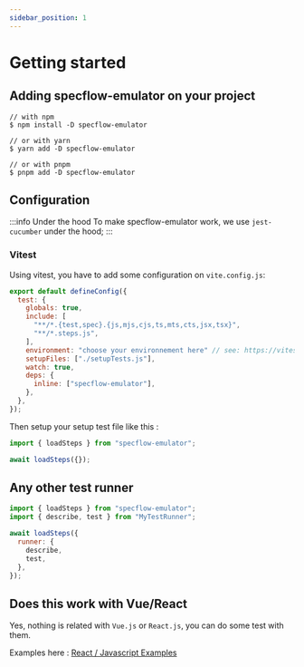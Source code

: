 ```yaml
---
sidebar_position: 1
---
```


# Getting started

## Adding specflow-emulator on your project

```shell
// with npm
$ npm install -D specflow-emulator

// or with yarn
$ yarn add -D specflow-emulator

// or with pnpm
$ pnpm add -D specflow-emulator
```

## Configuration

:::info Under the hood
To make specflow-emulator work, we use `jest-cucumber` under the hood;
:::

### Vitest

Using vitest, you have to add some configuration on `vite.config.js`:

```javascript
export default defineConfig({
  test: {
    globals: true,
    include: [
      "**/*.{test,spec}.{js,mjs,cjs,ts,mts,cts,jsx,tsx}",
      "**/*.steps.js",
    ],
    environment: "choose your environnement here" // see: https://vitest.dev/guide/environment.html,
    setupFiles: ["./setupTests.js"],
    watch: true,
    deps: {
      inline: ["specflow-emulator"],
    },
  },
});
```

Then setup your setup test file like this :

```javascript
import { loadSteps } from "specflow-emulator";

await loadSteps({});
```

## Any other test runner

```javascript
import { loadSteps } from "specflow-emulator";
import { describe, test } from "MyTestRunner";

await loadSteps({
  runner: {
    describe,
    test,
  },
});
```


## Does this work with Vue/React

Yes, nothing is related with `Vue.js` or `React.js`, you can do some test with them.

Examples here : [React / Javascript Examples](https://github.com/CroquetMickael/specflow-emulator/tree/main/examples)
